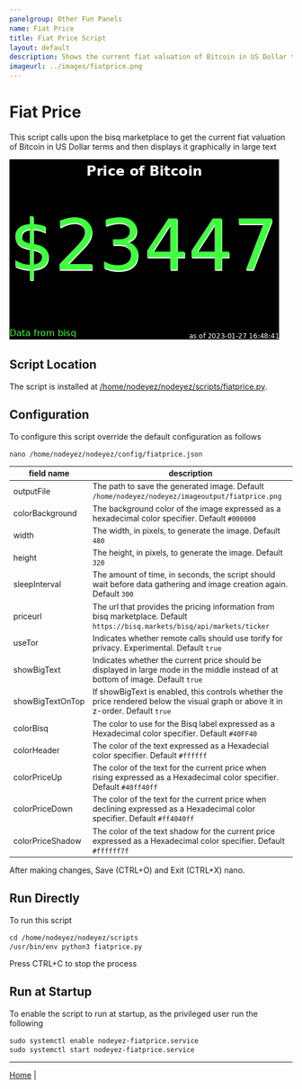 ```yaml
---
panelgroup: Other Fun Panels
name: Fiat Price
title: Fiat Price Script
layout: default
description: Shows the current fiat valuation of Bitcoin in US Dollar terms from Bisq marketplace
imageurl: ../images/fiatprice.png
---
```


# Fiat Price

This script calls upon the bisq marketplace to get the current fiat valuation of
Bitcoin in US Dollar terms and then displays it graphically in large text

![sample price of bitcoin display](../images/fiatprice.png)

## Script Location

The script is installed at
[/home/nodeyez/nodeyez/scripts/fiatprice.py](../scripts/fiatprice.py).

## Configuration

To configure this script override the default configuration as follows

```shell
nano /home/nodeyez/nodeyez/config/fiatprice.json
```

| field name | description |
| --- | --- |
| outputFile | The path to save the generated image. Default `/home/nodeyez/nodeyez/imageoutput/fiatprice.png` |
| colorBackground | The background color of the image expressed as a hexadecimal color specifier. Default `#000000` |
| width | The width, in pixels, to generate the image. Default `480` |
| height | The height, in pixels, to generate the image. Default `320` |
| sleepInterval | The amount of time, in seconds, the script should wait before data gathering and image creation again. Default `300` |
| priceurl | The url that provides the pricing information from bisq marketplace. Default `https://bisq.markets/bisq/api/markets/ticker` |
| useTor | Indicates whether remote calls should use torify for privacy. Experimental. Default `true` |
| showBigText | Indicates whether the current price should be displayed in large mode in the middle instead of at bottom of image. Default `true` |
| showBigTextOnTop | If showBigText is enabled, this controls whether the price rendered below the visual graph or above it in z-order. Default `true` |
| colorBisq | The color to use for the Bisq label expressed as a Hexadecimal color specifier. Default `#40FF40` |
| colorHeader | The color of the text expressed as a Hexadecial color specifier. Default `#ffffff` |
| colorPriceUp | The color of the text for the current price when rising expressed as a Hexadecimal color specifier. Default `#40ff40ff` |
| colorPriceDown | The color of the text for the current price when declining expressed as a Hexadecimal color specifier. Default `#ff4040ff` |
| colorPriceShadow | The color of the text shadow for the current price expressed as a Hexadecimal color specifier. Default `#ffffff7f` |

After making changes, Save (CTRL+O) and Exit (CTRL+X) nano.

## Run Directly

To run this script

```shell
cd /home/nodeyez/nodeyez/scripts
/usr/bin/env python3 fiatprice.py
```

Press CTRL+C to stop the process

## Run at Startup

To enable the script to run at startup, as the privileged user run the following

```shell
sudo systemctl enable nodeyez-fiatprice.service
sudo systemctl start nodeyez-fiatprice.service
```

---

[Home](../) | 
